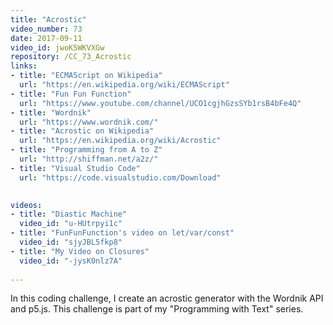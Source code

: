 ```yaml
---
title: "Acrostic"
video_number: 73
date: 2017-09-11
video_id: jwoK5WKVXGw
repository: /CC_73_Acrostic
links:
- title: "ECMAScript on Wikipedia"  
  url: "https://en.wikipedia.org/wiki/ECMAScript"
- title: "Fun Fun Function"  
  url: "https://www.youtube.com/channel/UCO1cgjhGzsSYb1rsB4bFe4Q"
- title: "Wordnik"  
  url: "https://www.wordnik.com/"
- title: "Acrostic on Wikipedia"  
  url: "https://en.wikipedia.org/wiki/Acrostic"
- title: "Programming from A to Z"  
  url: "http://shiffman.net/a2z/"
- title: "Visual Studio Code"  
  url: "https://code.visualstudio.com/Download"
  

videos:
- title: "Diastic Machine"
  video_id: "u-HUtrpyi1c"
- title: "FunFunFunction's video on let/var/const"
  video_id: "sjyJBL5fkp8"
- title: "My Video on Closures"
  video_id: "-jysK0nlz7A"
  
---
```


In this coding challenge, I create an acrostic generator with the Wordnik API and p5.js. This challenge is part of my "Programming with Text" series.

